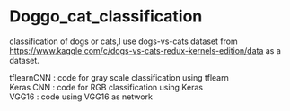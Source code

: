 # Doggo_cat_classification
classification of dogs or cats,I use dogs-vs-cats dataset from  https://www.kaggle.com/c/dogs-vs-cats-redux-kernels-edition/data as a dataset.

tflearnCNN : code for gray scale classification using tflearn  
Keras CNN  : code for RGB classification using Keras  
VGG16      : code using VGG16 as network
